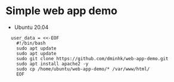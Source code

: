 # Simple web app demo

* Ubuntu 20.04
```
  user_data = <<-EOF
    #!/bin/bash
    sudo apt update
    sudo apt update
    sudo git clone https://github.com/dminhk/web-app-demo.git
    sudo apt install apache2 -y
    sudo cp /home/ubuntu/web-app-demo/* /var/www/html/
    EOF
```
